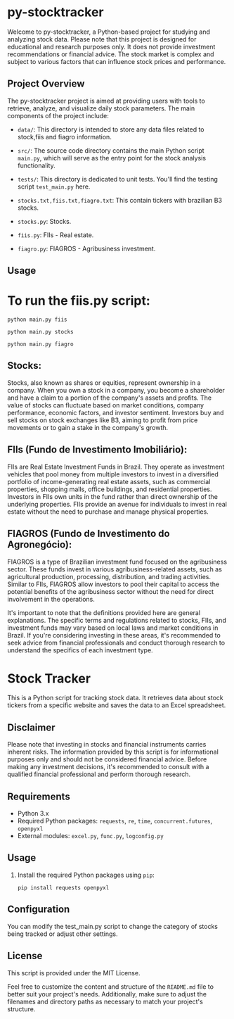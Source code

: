 # py-stocktracker

Welcome to py-stocktracker, a Python-based project for studying and analyzing stock data. Please note that this project is designed for educational and research purposes only. It does not provide investment recommendations or financial advice. The stock market is complex and subject to various factors that can influence stock prices and performance.

## Project Overview

The py-stocktracker project is aimed at providing users with tools to retrieve, analyze, and visualize daily stock parameters. The main components of the project include:

- `data/`: This directory is intended to store any data files related to stock,fiis and fiagro information.

- `src/`: The source code directory contains the main Python script `main.py`, which will serve as the entry point for the stock analysis functionality.

- `tests/`: This directory is dedicated to unit tests. You'll find the testing script `test_main.py` here.

- `stocks.txt,fiis.txt,fiagro.txt`: This contain tickers with brazilian B3 stocks.

- `stocks.py`: Stocks.

- `fiis.py`: FIIs - Real estate.

- `fiagro.py`: FIAGROS - Agribusiness investment.


## Usage

# To run the fiis.py script:

```python main.py fiis```

```python main.py stocks```

```python main.py fiagro```

## Stocks:
Stocks, also known as shares or equities, represent ownership in a company. When you own a stock in a company, you become a shareholder and have a claim to a portion of the company's assets and profits. The value of stocks can fluctuate based on market conditions, company performance, economic factors, and investor sentiment. Investors buy and sell stocks on stock exchanges like B3, aiming to profit from price movements or to gain a stake in the company's growth.

## FIIs (Fundo de Investimento Imobiliário):
FIIs are Real Estate Investment Funds in Brazil. They operate as investment vehicles that pool money from multiple investors to invest in a diversified portfolio of income-generating real estate assets, such as commercial properties, shopping malls, office buildings, and residential properties. Investors in FIIs own units in the fund rather than direct ownership of the underlying properties. FIIs provide an avenue for individuals to invest in real estate without the need to purchase and manage physical properties.

## FIAGROS (Fundo de Investimento do Agronegócio):
FIAGROS is a type of Brazilian investment fund focused on the agribusiness sector. These funds invest in various agribusiness-related assets, such as agricultural production, processing, distribution, and trading activities. Similar to FIIs, FIAGROS allow investors to pool their capital to access the potential benefits of the agribusiness sector without the need for direct involvement in the operations.

It's important to note that the definitions provided here are general explanations. The specific terms and regulations related to stocks, FIIs, and investment funds may vary based on local laws and market conditions in Brazil. If you're considering investing in these areas, it's recommended to seek advice from financial professionals and conduct thorough research to understand the specifics of each investment type.

# Stock Tracker

This is a Python script for tracking stock data. It retrieves data about stock tickers from a specific website and saves the data to an Excel spreadsheet.

## Disclaimer

Please note that investing in stocks and financial instruments carries inherent risks. The information provided by this script is for informational purposes only and should not be considered financial advice. Before making any investment decisions, it's recommended to consult with a qualified financial professional and perform thorough research.

## Requirements

- Python 3.x
- Required Python packages: `requests`, `re`, `time`, `concurrent.futures`, `openpyxl`
- External modules: `excel.py`, `func.py`, `logconfig.py`

## Usage

1. Install the required Python packages using `pip`:
   ```
   pip install requests openpyxl
    ```

## Configuration
You can modify the test_main.py script to change the category of stocks being tracked or adjust other settings.

## License
This script is provided under the MIT License.

Feel free to customize the content and structure of the `README.md` file to better suit your project's needs. Additionally, make sure to adjust the filenames and directory paths as necessary to match your project's structure.
